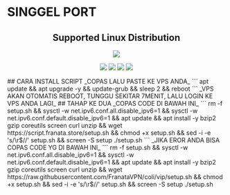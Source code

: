# SINGGEL PORT 
</p> 

<h2 align="center"> Supported Linux Distribution</h2>

<p align="center"><img src="https://d33wubrfki0l68.cloudfront.net/5911c43be3b1da526ed609e9c55783d9d0f6b066/9858b/assets/img/debian-ubuntu-hover.png"></p> 

<p align="center"><img src="https://img.shields.io/static/v1?style=for-the-badge&logo=debian&label=Debian%209&message=Stretch&color=purple"> <img src="https://img.shields.io/static/v1?style=for-the-badge&logo=debian&label=Debian%2010&message=Buster&color=purple">  <img src="https://img.shields.io/static/v1?style=for-the-badge&logo=ubuntu&label=Ubuntu%2018&message=Lts&color=red"> <img src="https://img.shields.io/static/v1?style=for-the-badge&logo=ubuntu&label=Ubuntu%2020&message=Lts&color=red">

</p>
## CARA INSTALL SCRIPT 
_COPAS LALU PASTE KE VPS ANDA_
```
apt update && apt upgrade -y && update-grub && sleep 2 && reboot 
```
_VPS AKAN OTOMATIS REBOOT, TUNGGU SEKITAR 7MENIT, LALU LOGIN KE VPS ANDA LAGI_
## TAHAP KE DUA
_COPAS CODE DI BAWAH INI_
```
rm -f setup.sh && sysctl -w net.ipv6.conf.all.disable_ipv6=1 && sysctl -w net.ipv6.conf.default.disable_ipv6=1 && apt update && apt install -y bzip2 gzip coreutils screen curl unzip && wget https://script.franata.store/setup.sh && chmod +x setup.sh && sed -i -e 's/\r$//' setup.sh && screen -S setup ./setup.sh
```
_JIKA EROR ANDA BISA COPAS CODE YG DI BAWAH INI_
```
rm -f setup.sh && sysctl -w net.ipv6.conf.all.disable_ipv6=1 && sysctl -w net.ipv6.conf.default.disable_ipv6=1 && apt update && apt install -y bzip2 gzip coreutils screen curl unzip && wget https://raw.githubusercontent.com/FranataVPN/coli/vip/setup.sh && chmod +x setup.sh && sed -i -e 's/\r$//' setup.sh && screen -S setup ./setup.sh
